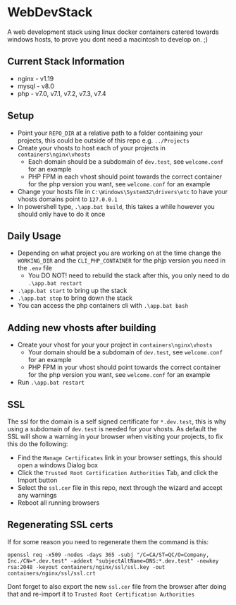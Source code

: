 # WebDevStack

A web development stack using linux docker containers catered towards windows hosts, to prove you dont need a macintosh to develop on. ;)

## Current Stack Information

- nginx - v1.19
- mysql - v8.0
- php - v7.0, v7.1, v7.2, v7.3, v7.4

## Setup

- Point your `REPO_DIR` at a relative path to a folder containing your projects, this could be outside of this repo e.g. `../Projects`
- Create your vhosts to host each of your projects in `containers\nginx\vhosts`
    - Each domain should be a subdomain of `dev.test`, see `welcome.conf` for an example
    - PHP FPM in each vhost should point towards the correct container for the php version you want, see `welcome.conf` for an example
- Change your hosts file in `C:\Windows\System32\drivers\etc` to have your vhosts domains point to `127.0.0.1`
- In powershell type, `.\app.bat build`, this takes a while however you should only have to do it once

## Daily Usage

- Depending on what project you are working on at the time change the `WORKING_DIR` and the `CLI_PHP_CONTAINER` for the phjp version you need in the `.env` file
    - You DO NOT! need to rebuild the stack after this, you only need to do `.\app.bat restart`
- `.\app.bat start` to bring up the stack
- `.\app.bat stop` to bring down the stack
- You can access the php containers cli with `.\app.bat bash`

## Adding new vhosts after building

- Create your vhost for your your project in `containers\nginx\vhosts`
    - Your domain should be a subdomain of `dev.test`, see `welcome.conf` for an example
    - PHP FPM in your vhost should point towards the correct container for the php version you want, see `welcome.conf` for an example
- Run `.\app.bat restart`

## SSL

The ssl for the domain is a self signed certificate for `*.dev.test`, this is why using a subdomain of `dev.test` is needed for your vhosts.
As default the SSL will show a warning in your browser when visiting your projects, to fix this do the following:

- Find the `Manage Certificates` link in your browser settings, this should open a windows Dialog box
- Click the `Trusted Root Certification Authorities` Tab, and click the Import button
- Select the `ssl.cer` file in this repo, next through the wizard and accept any warnings
- Reboot all running browsers

 ## Regenerating SSL certs
 
 If for some reason you need to regenerate them the command is this:
 
```
openssl req -x509 -nodes -days 365 -subj "/C=CA/ST=QC/O=Company, Inc./CN=*.dev.test" -addext "subjectAltName=DNS:*.dev.test" -newkey rsa:2048 -keyout containers/nginx/ssl/ssl.key -out containers/nginx/ssl/ssl.crt
```

Dont forget to also export the new `ssl.cer` file from the browser after doing that and re-import it to `Trusted Root Certification Authorities`